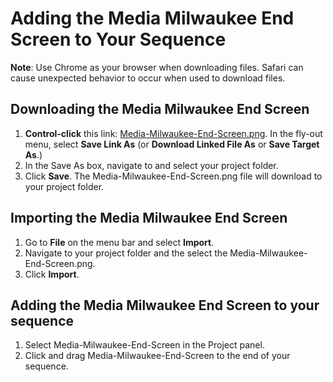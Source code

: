 # Adding the Media Milwaukee End Screen to Your Sequence

**Note**: Use Chrome as your browser when downloading files. Safari can cause unexpected behavior to occur when used to download files.

## Downloading the Media Milwaukee End Screen

1. **Control-click** this link: [Media-Milwaukee-End-Screen.png](https://s3-us-west-2.amazonaws.com/jams-downloadable-files/templates/Media-Milwaukee-End-Screen.png). In the fly-out menu, select **Save Link As** \(or **Download Linked File As** or **Save Target As**.\)
2. In the Save As box, navigate to and select your project folder.
3. Click **Save**. The Media-Milwaukee-End-Screen.png file will download to your project folder.

## Importing the Media Milwaukee End Screen

1. Go to **File** on the menu bar and select **Import**.
2. Navigate to your project folder and the select the Media-Milwaukee-End-Screen.png.
3. Click **Import**. 

## Adding the Media Milwaukee End Screen to your sequence

1. Select Media-Milwaukee-End-Screen in the Project panel.
2. Click and drag Media-Milwaukee-End-Screen to the end of your sequence.

